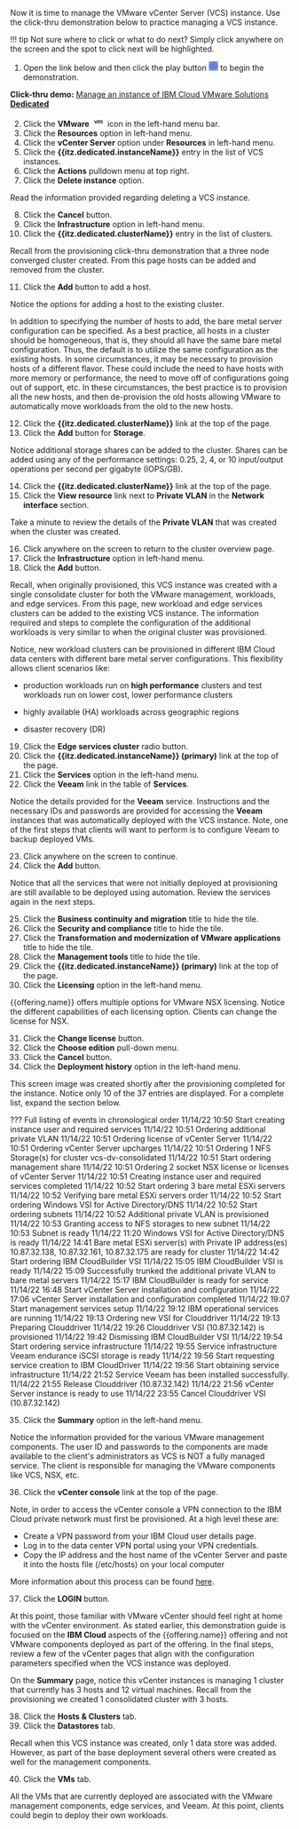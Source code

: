 Now it is time to manage the VMware vCenter Server (VCS) instance. Use the click-thru demonstration below to practice managing a VCS instance.

!!! tip
    Not sure where to click or what to do next? Simply click anywhere on the screen and the spot to click next will be highlighted.

1. Open the link below and then click the play button ![](_attachments/ClickThruPlayButton.png) to begin the demonstration.

**Click-thru demo:** <a href="https://ibm.github.io/SalesEnablement-VMware-L3/includes/VMware-Dedicated-Managing/index.html" target ="_blank">Manage an instance of IBM Cloud VMware Solutions **Dedicated**</a>

2. Click the **VMware** ![](_attachments/VMicon.png) icon in the left-hand menu bar.
3. Click the **Resources** option in left-hand menu.
4. Click the **vCenter Server** option under **Resources** in left-hand menu.
5. Click the **{{itz.dedicated.instanceName}}** entry in the list of VCS instances.
6. Click the **Actions** pulldown menu at top right.
7. Click the **Delete instance** option.

Read the information provided regarding deleting a VCS instance.

8. Click the **Cancel** button.
9. Click the **Infrastructure** option in left-hand menu.
10. Click the **{{itz.dedicated.clusterName}}** entry in the list of clusters.

Recall from the provisioning click-thru demonstration that a three node converged cluster created. From this page hosts can be added and removed from the cluster.

11. Click the **Add** button to add a host.

Notice the options for adding a host to the existing cluster.

In addition to specifying the number of hosts to add, the bare metal server configuration can be specified. As a best practice, all hosts in a cluster should be homogeneous, that is, they should all have the same bare metal configuration. Thus, the default is to utilize the same configuration as the existing hosts. In some circumstances, it may be necessary to provision hosts of a different flavor. These could include the need to have hosts with more memory or performance, the need to move off of configurations going out of support, etc. In these circumstances, the best practice is to provision all the new hosts, and then de-provision the old hosts allowing VMware to automatically move workloads from the old to the new hosts.

12. Click the **{{itz.dedicated.clusterName}}** link at the top of the page.
13. Click the **Add** button for **Storage**.

Notice additional storage shares can be added to the cluster. Shares can be added using any of the performance settings: 0.25, 2, 4, or 10 input/output operations per second per gigabyte (IOPS/GB).

14. Click the **{{itz.dedicated.clusterName}}** link at the top of the page.
15. Click the **View resource** link next to **Private VLAN** in the **Network interface** section.

Take a minute to review the details of the **Private VLAN** that was created when the cluster was created.

16. Click anywhere on the screen to return to the cluster overview page.
17. Click the **Infrastructure** option in left-hand menu.
18. Click the **Add** button.

Recall, when originally provisioned, this VCS instance was created with a single consolidate cluster for both the VMware management, workloads, and edge services. From this page, new workload and edge services clusters can be added to the existing VCS instance. The information required and steps to complete the configuration of the additional workloads is very similar to when the original cluster was provisioned.

Notice, new workload clusters can be provisioned in different IBM Cloud data centers with different bare metal server configurations. This flexibility allows client scenarios like:

  - production workloads run on **high performance** clusters and test workloads run on lower cost, lower performance clusters

  - highly available (HA) workloads across geographic regions

  - disaster recovery (DR)

19. Click the **Edge services cluster** radio button.
20. Click the **{{itz.dedicated.instanceName}} (primary)** link at the top of the page.
21. Click the **Services** option in the left-hand menu.
22. Click the **Veeam** link in the table of **Services**.

Notice the details provided for the **Veeam** service. Instructions and the necessary IDs and passwords are provided for accessing the **Veeam** instances that was automatically deployed with the VCS instance. Note, one of the first steps that clients will want to perform is to configure Veeam to backup deployed VMs.

23. Click anywhere on the screen to continue.
24. Click the **Add** button.

Notice that all the services that were not initially deployed at provisioning are still available to be deployed using automation. Review the services again in the next steps.

25. Click the **Business continuity and migration** title to hide the tile.
26. Click the **Security and compliance** title to hide the tile.
27. Click the **Transformation and modernization of VMware applications** title to hide the tile.
28. Click the **Management tools** title to hide the tile.
29. Click the **{{itz.dedicated.instanceName}} (primary)** link at the top of the page.
30. Click the **Licensing** option in the left-hand menu.

{{offering.name}} offers multiple options for VMware NSX licensing. Notice the different capabilities of each licensing option. Clients can change the license for NSX.

31. Click the **Change license** button.
32. Click the **Choose edition** pull-down menu.
33. Click the **Cancel** button.
34. Click the **Deployment history** option in the left-hand menu.

This screen image was created shortly after the provisioning completed for the instance. Notice only 10 of the 37 entries are displayed. For a complete list, expand the section below.

??? Full listing of events in chronological order
    11/14/22 10:50	Start creating instance user and required services
    11/14/22 10:51	Ordering additional private VLAN
    11/14/22 10:51	Ordering license of vCenter Server
    11/14/22 10:51	Ordering vCenter Server upcharges
    11/14/22 10:51	Ordering 1 NFS Storage(s) for cluster vcs-dv-consolidated
    11/14/22 10:51	Start ordering management share
    11/14/22 10:51	Ordering 2 socket NSX license or licenses of vCenter Server
    11/14/22 10:51	Creating instance user and required services completed
    11/14/22 10:52	Start ordering 3 bare metal ESXi servers
    11/14/22 10:52	Verifying bare metal ESXi servers order
    11/14/22 10:52	Start ordering Windows VSI for Active Directory/DNS
    11/14/22 10:52	Start ordering subnets
    11/14/22 10:52	Additional private VLAN is provisioned
    11/14/22 10:53	Granting access to NFS storages to new subnet
    11/14/22 10:53	Subnet is ready
    11/14/22 11:20	Windows VSI for Active Directory/DNS is ready
    11/14/22 14:41	Bare metal ESXi server(s) with Private IP address(es) 10.87.32.138, 10.87.32.161, 10.87.32.175 are ready for cluster
    11/14/22 14:42	Start ordering IBM CloudBuilder VSI
    11/14/22 15:05	IBM CloudBuilder VSI is ready
    11/14/22 15:09	Successfully trunked the additional private VLAN to bare metal servers
    11/14/22 15:17	IBM CloudBuilder is ready for service
    11/14/22 16:48	Start vCenter Server installation and configuration
    11/14/22 17:06	vCenter Server installation and configuration completed
    11/14/22 19:07	Start management services setup
    11/14/22 19:12	IBM operational services are running
    11/14/22 19:13	Ordering new VSI for Clouddriver
    11/14/22 19:13	Preparing Clouddriver
    11/14/22 19:26	Clouddriver VSI (10.87.32.142) is provisioned
    11/14/22 19:42	Dismissing IBM CloudBuilder VSI
    11/14/22 19:54	Start ordering service infrastructure
    11/14/22 19:55	Service infrastructure Veeam endurance iSCSI storage is ready
    11/14/22 19:56	Start requesting service creation to IBM CloudDriver
    11/14/22 19:56	Start obtaining service infrastructure
    11/14/22 21:52	Service Veeam has been installed successfully.
    11/14/22 21:55	Release Clouddriver (10.87.32.142)
    11/14/22 21:56	vCenter Server instance is ready to use
    11/14/22 23:55	Cancel Clouddriver VSI (10.87.32.142)

35. Click the **Summary** option in the left-hand menu.

Notice the information provided for the various VMware management components. The user ID and passwords to the components are made available to the client's administrators as VCS is NOT a fully managed service.  The client is responsible for managing the VMware components like VCS, NSX, etc.

36. Click the **vCenter console** link at the top of the page.

Note, in order to access the vCenter console a VPN connection to the IBM Cloud private network must first be provisioned. At a high level these are:

- Create a VPN password from your IBM Cloud user details page.
- Log in to the data center VPN portal using your VPN credentials.
- Copy the IP address and the host name of the vCenter Server and paste it into the hosts file (/etc/hosts) on your local computer

More information about this process can be found <a href="https://www.ibm.com/cloud/vpn-access" target="_blank">here</a>.


37. Click the **LOGIN** button.

At this point, those familiar with VMware vCenter should feel right at home with the vCenter environment. As stated earlier, this demonstration guide is focused on the **IBM Cloud** aspects of the {{offering.name}} offering and not VMware components deployed as part of the offering.  In the final steps, review a few of the vCenter pages that align with the configuration parameters specified when the VCS instance was deployed.

On the **Summary** page, notice this vCenter instances is managing 1 cluster that currently has 3 hosts and 12 virtual machines. Recall from the provisioning we created 1 consolidated cluster with 3 hosts.

38. Click the **Hosts & Clusters** tab.
39. Click the **Datastores** tab.

Recall when this VCS instance was created, only 1 data store was added. However, as part of the base deployment several others were created as well for the management components.

40. Click the **VMs** tab.

All the VMs that are currently deployed are associated with the VMware management components, edge services, and Veeam. At this point, clients could begin to deploy their own workloads.
